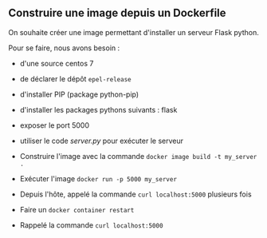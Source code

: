 ## Construire une image depuis un Dockerfile

On souhaite créer une image permettant d'installer un serveur Flask python.

Pour se faire, nous avons besoin :

* d'une source centos 7
* de déclarer le dépôt `epel-release`
* d'installer PIP (package python-pip)
* d'installer les packages pythons suivants : flask
* exposer le port 5000
* utiliser le code *server.py* pour exécuter le serveur

* Construire l'image avec la commande `docker image build -t my_server .`
* Exécuter l'image `docker run -p 5000 my_server`
* Depuis l'hôte, appelé la commande `curl localhost:5000` plusieurs fois
* Faire un `docker container restart`
* Rappelé la commande `curl localhost:5000`
